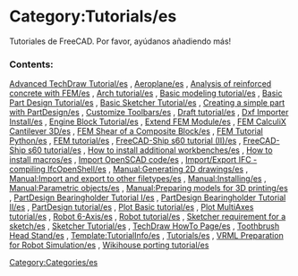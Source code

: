 # Category:Tutorials/es
Tutoriales de FreeCAD. Por favor, ayúdanos añadiendo más!

### Contents:

[Advanced TechDraw Tutorial/es](Advanced_TechDraw_Tutorial/es.md) , [Aeroplane/es](Aeroplane/es.md) , [Analysis of reinforced concrete with FEM/es](Analysis_of_reinforced_concrete_with_FEM/es.md) , [Arch tutorial/es](Arch_tutorial/es.md) , [Basic modeling tutorial/es](Basic_modeling_tutorial/es.md) , [Basic Part Design Tutorial/es](Basic_Part_Design_Tutorial/es.md) , [Basic Sketcher Tutorial/es](Basic_Sketcher_Tutorial/es.md) , [Creating a simple part with PartDesign/es](Creating_a_simple_part_with_PartDesign/es.md) , [Customize Toolbars/es](Customize_Toolbars/es.md) , [Draft tutorial/es](Draft_tutorial/es.md) , [Dxf Importer Install/es](Dxf_Importer_Install/es.md) , [Engine Block Tutorial/es](Engine_Block_Tutorial/es.md) , [Extend FEM Module/es](Extend_FEM_Module/es.md) , [FEM CalculiX Cantilever 3D/es](FEM_CalculiX_Cantilever_3D/es.md) , [FEM Shear of a Composite Block/es](FEM_Shear_of_a_Composite_Block/es.md) , [FEM Tutorial Python/es](FEM_Tutorial_Python/es.md) , [FEM tutorial/es](FEM_tutorial/es.md) , [FreeCAD-Ship s60 tutorial (II)/es](FreeCAD-Ship_s60_tutorial_(II)/es.md) , [FreeCAD-Ship s60 tutorial/es](FreeCAD-Ship_s60_tutorial/es.md) , [How to install additional workbenches/es](How_to_install_additional_workbenches/es.md) , [How to install macros/es](How_to_install_macros/es.md) , [Import OpenSCAD code/es](Import_OpenSCAD_code/es.md) , [Import/Export IFC - compiling IfcOpenShell/es](Import/Export_IFC_-_compiling_IfcOpenShell/es.md) , [Manual:Generating 2D drawings/es](Manual:Generating_2D_drawings/es.md) , [Manual:Import and export to other filetypes/es](Manual:Import_and_export_to_other_filetypes/es.md) , [Manual:Installing/es](Manual:Installing/es.md) , [Manual:Parametric objects/es](Manual:Parametric_objects/es.md) , [Manual:Preparing models for 3D printing/es](Manual:Preparing_models_for_3D_printing/es.md) , [PartDesign Bearingholder Tutorial I/es](PartDesign_Bearingholder_Tutorial_I/es.md) , [PartDesign Bearingholder Tutorial II/es](PartDesign_Bearingholder_Tutorial_II/es.md) , [PartDesign tutorial/es](PartDesign_tutorial/es.md) , [Plot Basic tutorial/es](Plot_Basic_tutorial/es.md) , [Plot MultiAxes tutorial/es](Plot_MultiAxes_tutorial/es.md) , [Robot 6-Axis/es](Robot_6-Axis/es.md) , [Robot tutorial/es](Robot_tutorial/es.md) , [Sketcher requirement for a sketch/es](Sketcher_requirement_for_a_sketch/es.md) , [Sketcher Tutorial/es](Sketcher_Tutorial/es.md) , [TechDraw HowTo Page/es](TechDraw_HowTo_Page/es.md) , [Toothbrush Head Stand/es](Toothbrush_Head_Stand/es.md) , [Template:TutorialInfo/es](Template:TutorialInfo/es.md) , [Tutorials/es](Tutorials/es.md) , [VRML Preparation for Robot Simulation/es](VRML_Preparation_for_Robot_Simulation/es.md) , [Wikihouse porting tutorial/es](Wikihouse_porting_tutorial/es.md)

[Category:Categories/es](Category:Categories/es.md)
